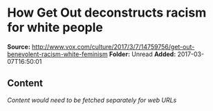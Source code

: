# How Get Out deconstructs racism for white people

**Source:** http://www.vox.com/culture/2017/3/7/14759756/get-out-benevolent-racism-white-feminism
**Folder:** Unread
**Added:** 2017-03-07T16:50:01




## Content
*Content would need to be fetched separately for web URLs*
